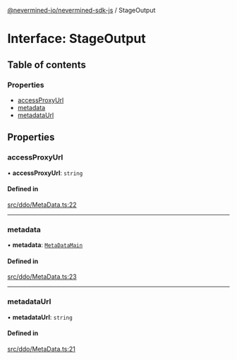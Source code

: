 [@nevermined-io/nevermined-sdk-js](../code-reference.md) / StageOutput

# Interface: StageOutput

## Table of contents

### Properties

- [accessProxyUrl](StageOutput.md#accessproxyurl)
- [metadata](StageOutput.md#metadata)
- [metadataUrl](StageOutput.md#metadataurl)

## Properties

### accessProxyUrl

• **accessProxyUrl**: `string`

#### Defined in

[src/ddo/MetaData.ts:22](https://github.com/nevermined-io/sdk-js/blob/438ec1b/src/ddo/MetaData.ts#L22)

___

### metadata

• **metadata**: [`MetaDataMain`](MetaDataMain.md)

#### Defined in

[src/ddo/MetaData.ts:23](https://github.com/nevermined-io/sdk-js/blob/438ec1b/src/ddo/MetaData.ts#L23)

___

### metadataUrl

• **metadataUrl**: `string`

#### Defined in

[src/ddo/MetaData.ts:21](https://github.com/nevermined-io/sdk-js/blob/438ec1b/src/ddo/MetaData.ts#L21)
